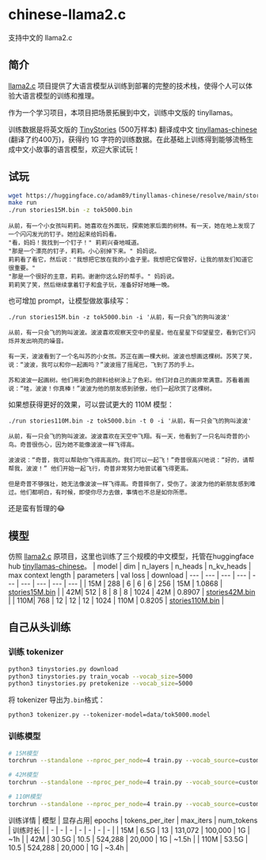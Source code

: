 # chinese-llama2.c
支持中文的 llama2.c


## 简介

[llama2.c](https://github.com/karpathy/llama2.c) 项目提供了大语言模型从训练到部署的完整的技术栈，使得个人可以体验大语言模型的训练和推理。

作为一个学习项目，本项目把场景拓展到中文，训练中文版的 tinyllamas。

训练数据是将英文版的 [TinyStories](https://huggingface.co/datasets/roneneldan/TinyStories) (500万样本) 翻译成中文 [tinyllamas-chinese](https://huggingface.co/adam89/tinyllamas-chinese) (翻译了约400万)，获得约 1G 字符的训练数据。在此基础上训练得到能够流畅生成中文小故事的语言模型，欢迎大家试玩！


## 试玩
```bash
wget https://huggingface.co/adam89/tinyllamas-chinese/resolve/main/stories15M.bin
make run
./run stories15M.bin -z tok5000.bin
```

```text
从前，有一个小女孩叫莉莉。她喜欢在外面玩，探索她家后面的树林。有一天，她在地上发现了一个闪闪发光的钉子。她捡起来给妈妈看。
"看，妈妈！我找到一个钉子！" 莉莉兴奋地喊道。
"那是一个漂亮的钉子，莉莉。小心别掉下来。" 妈妈说。
莉莉看了看它，然后说："我想把它放在我的小盒子里。我想把它保管好，让我的朋友们知道它很重要。"
"那是一个很好的主意，莉莉。谢谢你这么好的帮手。" 妈妈说。
莉莉笑了笑，然后继续拿着钉子和盒子玩，准备好好地睡一晚。
```

也可增加 prompt，让模型做故事续写：

```
./run stories15M.bin -z tok5000.bin -i '从前，有一只会飞的狗叫波波'
```

```text
从前，有一只会飞的狗叫波波。波波喜欢观察天空中的星星。他在星星下仰望星空，看到它们闪烁并发出响亮的噪音。

有一天，波波看到了一个名叫苏的小女孩。苏正在画一棵大树。波波也想画这棵树。苏笑了笑，说：“波波，我可以和你一起画吗？”波波摇了摇尾巴，飞到了苏的手上。

苏和波波一起画树。他们用彩色的颜料给树涂上了色彩。他们对自己的画非常满意。苏看着画说：“哇，波波！你真棒！”波波为他的朋友感到骄傲，他们一起欣赏了这棵树。
```

如果想获得更好的效果，可以尝试更大的 110M 模型：
```
./run stories110M.bin -z tok5000.bin -t 0 -i '从前，有一只会飞的狗叫波波'
```

```
从前，有一只会飞的狗叫波波。波波喜欢在天空中飞翔。有一天，他看到了一只名叫奇普的小鸟。奇普很伤心，因为她不能像波波一样飞得高。

波波说：“奇普，我可以帮助你飞得高高的。我们可以一起飞！”奇普很高兴地说：“好的，请帮帮我，波波！” 他们开始一起飞行，奇普非常努力地尝试着飞得更高。

但是奇普不够强壮，她无法像波波一样飞得高。奇普摔倒了，受伤了。波波为他的新朋友感到难过。他们都明白，有时候，即使你尽力去做，事情也不总是如你所愿。
``` 
还是蛮有哲理的😂

## 模型
仿照 [llama2.c](https://github.com/karpathy/llama2.c) 原项目，这里也训练了三个规模的中文模型，托管在huggingface hub [tinyllamas-chinese](https://huggingface.co/adam89/tinyllamas-chinese)。
| model | dim | n_layers | n_heads | n_kv_heads | max context length | parameters | val loss | download
| --- | --- | --- | --- | --- | --- | --- | --- | --- |
| 15M | 288 | 6 | 6 | 6 | 256 | 15M | 1.0868 | [stories15M.bin](https://huggingface.co/adam89/tinyllamas-chinese/resolve/main/stories15M.bin) |
| 42M| 512 | 8 | 8 | 8 | 1024 | 42M | 0.8907 | [stories42M.bin](https://huggingface.co/adam89/tinyllamas-chinese/resolve/main/stories42M.bin) |
| 110M| 768 | 12 | 12 | 12 | 1024 | 110M | 0.8205 | [stories110M.bin](https://huggingface.co/adam89/tinyllamas-chinese/resolve/main/stories110M.bin) |

## 自己从头训练

### 训练 tokenizer
```bash
python3 tinystories.py download
python3 tinystories.py train_vocab --vocab_size=5000
python3 tinystories.py pretokenize --vocab_size=5000
```

将 tokenizer 导出为`.bin`格式：
```
python3 tokenizer.py --tokenizer-model=data/tok5000.model
```

### 训练模型

```bash
# 15M模型
torchrun --standalone --nproc_per_node=4 train.py --vocab_source=custom --vocab_size=5000 --batch_size=128 --n_layers=6 --n_heads=6 --n_kv_heads=6 --max_seq_len=256 --gradient_accumulation_steps=4 --max_iters=100000

# 42M模型
torchrun --standalone --nproc_per_node=4 train.py --vocab_source=custom --vocab_size=5000 --batch_size=128 --dim=512 --n_layers=8 --n_heads=8 --n_kv_heads=8 --max_seq_len=1024 --gradient_accumulation_steps=4 --max_iters=20000

# 110M模型
torchrun --standalone --nproc_per_node=4 train.py --vocab_source=custom --vocab_size=5000 --batch_size=128 --dim=768 --n_layers=12 --n_heads=12 --n_kv_heads=12 --max_seq_len=1024 --gradient_accumulation_steps=4 --max_iters=20000
```

训练详情
| 模型 | 显存占用|  epochs | tokens_per_iter | max_iters | num_tokens | 训练时长 |
| - | - | - | - | - | - | - |
| 15M | 6.5G | 13 | 131,072 | 100,000 | 1G | ~1h |
| 42M | 30.5G |  10.5 | 524,288 | 20,000 | 1G | ~1.5h |
| 110M | 53.5G | 10.5 | 524,288 | 20,000 | 1G | ~3.4h |